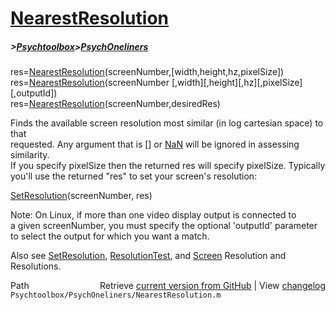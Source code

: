 # [NearestResolution](NearestResolution)
##### >[Psychtoolbox](Psychtoolbox)>[PsychOneliners](PsychOneliners)

res=[NearestResolution](NearestResolution)(screenNumber,[width,height,hz,pixelSize])  
res=[NearestResolution](NearestResolution)(screenNumber [,width][,height][,hz][,pixelSize][,outputId])  
res=[NearestResolution](NearestResolution)(screenNumber,desiredRes)  
  
Finds the available screen resolution most similar (in log cartesian space) to that  
requested. Any argument that is [] or [NaN](NaN) will be ignored in assessing similarity.  
If you specify pixelSize then the returned res will specify pixelSize. Typically  
you'll use the returned "res" to set your screen's resolution:  
  
[SetResolution](SetResolution)(screenNumber, res)  
  
Note: On Linux, if more than one video display output is connected to  
a given screenNumber, you must specify the optional 'outputId' parameter  
to select the output for which you want a match.  
  
Also see [SetResolution](SetResolution), [ResolutionTest](ResolutionTest), and [Screen](Screen) Resolution and Resolutions.  




<div class="code_header" style="text-align:right;">
  <span style="float:left;">Path&nbsp;&nbsp;</span> <span class="counter">Retrieve <a href=
  "https://raw.github.com/Psychtoolbox-3/Psychtoolbox-3/beta/Psychtoolbox/PsychOneliners/NearestResolution.m">current version from GitHub</a> | View <a href=
  "https://github.com/Psychtoolbox-3/Psychtoolbox-3/commits/beta/Psychtoolbox/PsychOneliners/NearestResolution.m">changelog</a></span>
</div>
<div class="code">
  <code>Psychtoolbox/PsychOneliners/NearestResolution.m</code>
</div>

